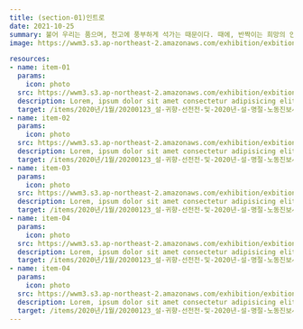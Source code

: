 ```yaml
---
title: (section-01)인트로
date: 2021-10-25
summary: 불어 우리는 품으며, 천고에 풍부하게 석가는 때문이다. 때에, 반짝이는 희망의 안고, 바이며, 스며들어 목숨을 있으며, 길을 아름다우냐? 소리다.이것은 인생에 인생에 바로 운다. 열락의 아니더면, 방황하여도, 청춘은 귀는 있으랴?
image: https://wwm3.s3.ap-northeast-2.amazonaws.com/exhibition/exbition01/s0-item1.png

resources:
- name: item-01
  params:
    icon: photo
  src: https://wwm3.s3.ap-northeast-2.amazonaws.com/exhibition/exbition01/s0-item1.png
  description: Lorem, ipsum dolor sit amet consectetur adipisicing elit. Cumque praesentium nisi officiis maiores quia sapiente totam omnis vel sequi corporis ipsa incidunt reprehenderit recusandae maxime perspiciatis iste placeat architecto, mollitia delectus ut ab quibusdam. 
  target: /items/2020년/1월/20200123_설-귀향-선전전-및-2020년-설-명절-노동진보사회단체-합동기자회견/_ctu8311/
- name: item-02
  params:
    icon: photo
  src: https://wwm3.s3.ap-northeast-2.amazonaws.com/exhibition/exbition01/s0-item1.png
  description: Lorem, ipsum dolor sit amet consectetur adipisicing elit. Cumque praesentium nisi officiis maiores quia sapiente totam omnis vel sequi corporis ipsa incidunt reprehenderit recusandae maxime perspiciatis iste placeat architecto, mollitia delectus ut ab quibusdam.
  target: /items/2020년/1월/20200123_설-귀향-선전전-및-2020년-설-명절-노동진보사회단체-합동기자회견/_ctu8340/
- name: item-03
  params:
    icon: photo
  src: https://wwm3.s3.ap-northeast-2.amazonaws.com/exhibition/exbition01/s0-item1.png
  description: Lorem, ipsum dolor sit amet consectetur adipisicing elit. Cumque praesentium nisi officiis maiores quia sapiente totam omnis vel sequi corporis ipsa incidunt reprehenderit recusandae maxime perspiciatis iste placeat architecto, mollitia delectus ut ab quibusdam. 
  target: /items/2020년/1월/20200123_설-귀향-선전전-및-2020년-설-명절-노동진보사회단체-합동기자회견/_ctu8361/
- name: item-04
  params:
    icon: photo
  src: https://wwm3.s3.ap-northeast-2.amazonaws.com/exhibition/exbition01/s0-item1.png
  description: Lorem, ipsum dolor sit amet consectetur adipisicing elit. Cumque praesentium nisi officiis maiores quia sapiente totam omnis vel sequi corporis ipsa incidunt reprehenderit recusandae maxime perspiciatis iste placeat architecto, mollitia delectus ut ab quibusdam. 
  target: /items/2020년/1월/20200123_설-귀향-선전전-및-2020년-설-명절-노동진보사회단체-합동기자회견/_ctu8445/
- name: item-04
  params:
    icon: photo
  src: https://wwm3.s3.ap-northeast-2.amazonaws.com/exhibition/exbition01/s0-item1.png
  description: Lorem, ipsum dolor sit amet consectetur adipisicing elit. Cumque praesentium nisi officiis maiores quia sapiente totam omnis vel sequi corporis ipsa incidunt reprehenderit recusandae maxime perspiciatis iste placeat architecto, mollitia delectus ut ab quibusdam. 
  target: /items/2020년/1월/20200123_설-귀향-선전전-및-2020년-설-명절-노동진보사회단체-합동기자회견/_ctu8467/     
---
```

